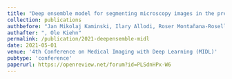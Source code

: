 ```yaml
---
title: "Deep ensemble model for segmenting microscopy images in the presence of limited labeled data"
collection: publications
authbefore: "Jan Mikolaj Kaminski, Ilary Allodi, Roser Montañana-Rosell,"
authafter: ", Ole Kiehn"
permalink: /publication/2021-deepensemble-midl
date: 2021-05-01
venue: '4th Conference on Medical Imaging with Deep Learning (MIDL)'
pubtype: 'conference'
paperurl: https://openreview.net/forum?id=PLSdnHPx-W6
---
```

